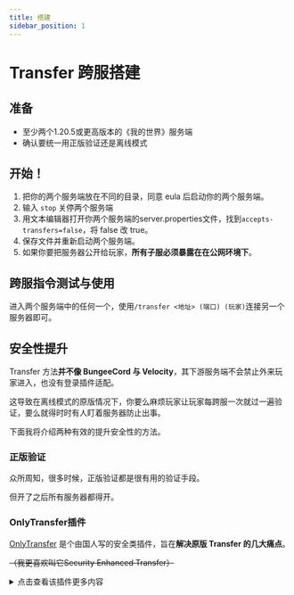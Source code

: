 ```yaml
---
title: 搭建
sidebar_position: 1
---
```

# Transfer 跨服搭建
## 准备
- 至少两个1.20.5或更高版本的《我的世界》服务端
- 确认要统一用正版验证还是离线模式

## 开始！

1. 把你的两个服务端放在不同的目录，同意 eula 后启动你的两个服务端。
2. 输入 `stop` 关停两个服务端
3. 用文本编辑器打开你两个服务端的server.properties文件，找到`accepts-transfers=false`，将 false 改 true。
4. 保存文件并重新启动两个服务端。
5. 如果你要把服务器公开给玩家，**所有子服必须暴露在在公网环境下**。

## 跨服指令测试与使用

进入两个服务端中的任何一个，使用`/transfer <地址> (端口) (玩家)`连接另一个服务器即可。

## 安全性提升

Transfer 方法**并不像 BungeeCord 与 Velocity**，其下游服务端不会禁止外来玩家进入，也没有登录插件适配。

这导致在离线模式的原版情况下，你要么麻烦玩家让玩家每跨服一次就过一遍验证，要么就得时时有人盯着服务器防止出事。

下面我将介绍两种有效的提升安全性的方法。

### 正版验证

众所周知，很多时候，正版验证都是很有用的验证手段。

但开了之后所有服务器都得开。

### OnlyTransfer插件

[OnlyTransfer](https://bilibili.com/opus/1062419036109799429) 是个由国人写的安全类插件，旨在**解决原版 Transfer 的几大痛点**。

~~（我更喜欢叫它Security Enhanced Transfer）~~

<details>
<summary>点击查看该插件更多内容</summary>
<p>
  
#### 插件版本要求及配置方法

需要 Spigot/Paper 1.21.4

可能是 Spigot/Paper 没有提供 Transfer 有关的 API，使得这个插件使用 NMS 实现导致目前只有1.21.4版本。

从[这里](https://enanetdisk.pages.dev/?file=%2Fdisk%2FMinecraftPlugins%2FOnlyTransfer.jar)下载插件，扔进所有子服的插件文件夹。

下面这是该插件的配置文件：

```text
# 是否允许通过服务器列表直接进入服务器
# 如果为 true，则该服务器被允许直接通过客户端进入，否则将仅允许 transfer
# 如果不是主城或者登录服，不建议打开该选项，否则安全性降低
allow-server-list: false

# 跨服传送的令牌，两台服务器必须配置相同的令牌
# 类似于 Velocity 的`forward.secret`
# 但貌似只有被传送的对象服务器才会检查这个
transfer-token: "114514191981"

# 允许的服务器IP和端口
# 不在该列表里的服务器不被允许跳转
# 如果是公共服务器，请确保所有子服均暴露在公网下
allowed-servers:
  - "127.0.0.1:25565"
```

#### 该插件与 Velocity 的 Transfer 支持兼容问题

经过测试，并不完全兼容：

单端在添加了 Velocity 为允许的服务器后，虽然 Velocity 没有密钥，但可以进入 Velocity 并来到 Velocity 下的子服。

但是，Velocity 下的子服安装了这个插件后，没法使用指令跳转到其他同样有这个插件的单端。而在两端均不使用这个插件的时候正常。

这意味着一些边缘应用场景下这个插件会失效，该问题已有人反馈给作者。
</p>
</details>
